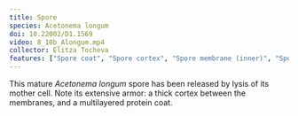```yaml
---
title: Spore
species: Acetonema longum 
doi: 10.22002/D1.1569
video: 8_10b_Alongum.mp4
collector: Elitza Tocheva
features: ["Spore coat", "Spore cortex", "Spore membrane (inner)", "Spore membrane (outer)", "Storage granules"]
---
```


This mature *Acetonema longum* spore has been released by lysis of its mother cell. Note its extensive armor: a thick cortex between the membranes, and a multilayered protein coat.

